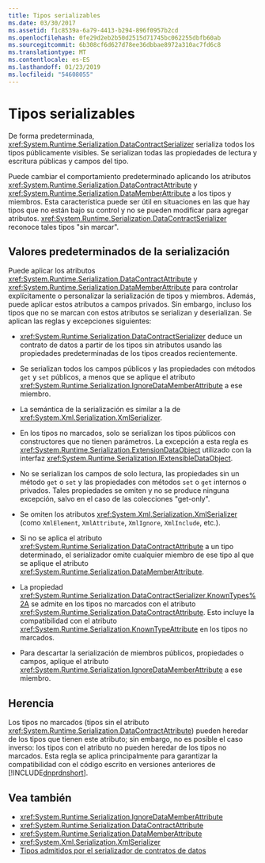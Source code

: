 ```yaml
---
title: Tipos serializables
ms.date: 03/30/2017
ms.assetid: f1c8539a-6a79-4413-b294-896f0957b2cd
ms.openlocfilehash: 0fe29d2eb2b50d2515d71745bc062255dbfb60ab
ms.sourcegitcommit: 6b308cf6d627d78ee36dbbae8972a310ac7fd6c8
ms.translationtype: MT
ms.contentlocale: es-ES
ms.lasthandoff: 01/23/2019
ms.locfileid: "54608055"
---
```

# <a name="serializable-types"></a>Tipos serializables
De forma predeterminada, <xref:System.Runtime.Serialization.DataContractSerializer> serializa todos los tipos públicamente visibles. Se serializan todas las propiedades de lectura y escritura públicas y campos del tipo.  
  
 Puede cambiar el comportamiento predeterminado aplicando los atributos <xref:System.Runtime.Serialization.DataContractAttribute> y <xref:System.Runtime.Serialization.DataMemberAttribute> a los tipos y miembros. Esta característica puede ser útil en situaciones en las que hay tipos que no están bajo su control y no se pueden modificar para agregar atributos. <xref:System.Runtime.Serialization.DataContractSerializer> reconoce tales tipos "sin marcar".  
  
## <a name="serialization-defaults"></a>Valores predeterminados de la serialización  
 Puede aplicar los atributos <xref:System.Runtime.Serialization.DataContractAttribute> y <xref:System.Runtime.Serialization.DataMemberAttribute> para controlar explícitamente o personalizar la serialización de tipos y miembros. Además, puede aplicar estos atributos a campos privados. Sin embargo, incluso los tipos que no se marcan con estos atributos se serializan y deserializan. Se aplican las reglas y excepciones siguientes:  
  
-   <xref:System.Runtime.Serialization.DataContractSerializer> deduce un contrato de datos a partir de los tipos sin atributos usando las propiedades predeterminadas de los tipos creados recientemente.  
  
-   Se serializan todos los campos públicos y las propiedades con métodos `get` y `set` públicos, a menos que se aplique el atributo <xref:System.Runtime.Serialization.IgnoreDataMemberAttribute> a ese miembro.  
  
-   La semántica de la serialización es similar a la de <xref:System.Xml.Serialization.XmlSerializer>.  
  
-   En los tipos no marcados, solo se serializan los tipos públicos con constructores que no tienen parámetros. La excepción a esta regla es <xref:System.Runtime.Serialization.ExtensionDataObject> utilizado con la interfaz <xref:System.Runtime.Serialization.IExtensibleDataObject>.  
  
-   No se serializan los campos de solo lectura, las propiedades sin un método `get` o `set` y las propiedades con métodos `set` o `get` internos o privados. Tales propiedades se omiten y no se produce ninguna excepción, salvo en el caso de las colecciones "get-only".  
  
-   Se omiten los atributos <xref:System.Xml.Serialization.XmlSerializer> (como `XmlElement`, `XmlAttribute`, `XmlIgnore`, `XmlInclude`, etc.).  
  
-   Si no se aplica el atributo <xref:System.Runtime.Serialization.DataContractAttribute> a un tipo determinado, el serializador omite cualquier miembro de ese tipo al que se aplique el atributo <xref:System.Runtime.Serialization.DataMemberAttribute>.  
  
-   La propiedad <xref:System.Runtime.Serialization.DataContractSerializer.KnownTypes%2A> se admite en los tipos no marcados con el atributo <xref:System.Runtime.Serialization.DataContractAttribute>. Esto incluye la compatibilidad con el atributo <xref:System.Runtime.Serialization.KnownTypeAttribute> en los tipos no marcados.  
  
-   Para descartar la serialización de miembros públicos, propiedades o campos, aplique el atributo <xref:System.Runtime.Serialization.IgnoreDataMemberAttribute> a ese miembro.  
  
## <a name="inheritance"></a>Herencia  
 Los tipos no marcados (tipos sin el atributo <xref:System.Runtime.Serialization.DataContractAttribute>) pueden heredar de los tipos que tienen este atributo; sin embargo, no es posible el caso inverso: los tipos con el atributo no pueden heredar de los tipos no marcados. Esta regla se aplica principalmente para garantizar la compatibilidad con el código escrito en versiones anteriores de [!INCLUDE[dnprdnshort](../../../../includes/dnprdnshort-md.md)].  
  
## <a name="see-also"></a>Vea también
- <xref:System.Runtime.Serialization.IgnoreDataMemberAttribute>
- <xref:System.Runtime.Serialization.DataContractAttribute>
- <xref:System.Runtime.Serialization.DataMemberAttribute>
- <xref:System.Xml.Serialization.XmlSerializer>
- [Tipos admitidos por el serializador de contratos de datos](../../../../docs/framework/wcf/feature-details/types-supported-by-the-data-contract-serializer.md)

